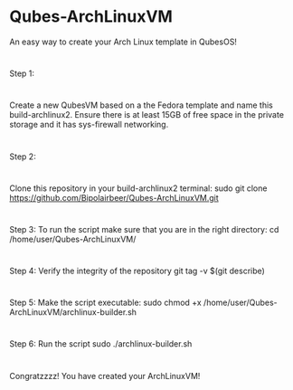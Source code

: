 # Qubes-ArchLinuxVM
An easy way to create your Arch Linux template in QubesOS!
#
#
Step 1:
#
Create a new QubesVM based on a the Fedora template and name this build-archlinux2. Ensure there is at least 15GB of free space in the private storage and it has sys-firewall networking.
#
#
Step 2:
#
Clone this repository in your build-archlinux2 terminal:
  sudo git clone https://github.com/Bipolairbeer/Qubes-ArchLinuxVM.git
#
#
Step 3:
To run the script make sure that you are in the right directory:
  cd /home/user/Qubes-ArchLinuxVM/
#
Step 4:
Verify the integrity of the repository
  git tag -v $(git describe)
#
Step 5:
Make the script executable:
  sudo chmod +x /home/user/Qubes-ArchLinuxVM/archlinux-builder.sh
#
Step 6:
Run the script
  sudo ./archlinux-builder.sh
#
#
#
Congratzzzz! You have created your ArchLinuxVM!
